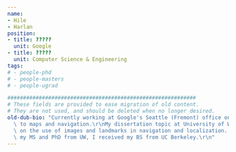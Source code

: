 ```yaml
---
name:
- Hile
- Harlan
position:
- title: ?????
  unit: Google
- title: ?????
  unit: Computer Science & Engineering
tags:
# - people-phd
# - people-masters
# - people-ugrad

############################################################
# These fields are provided to ease migration of old content.
# They are not used, and should be deleted when no longer desired.
old-dub-bio: "Currently working at Google's Seattle (Fremont) office on projects relating\
  \ to maps and navigation.\r\nMy dissertation topic at University of Washington was\
  \ on the use of images and landmarks in navigation and localization. Prior to getting\
  \ my MS and PhD from UW, I received my BS from UC Berkeley.\r\n"
---
```

